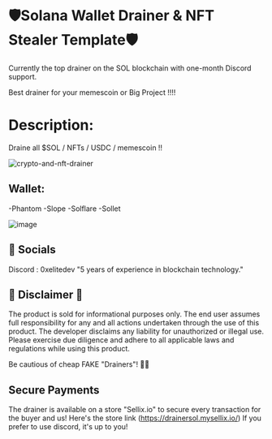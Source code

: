 # 🛡️Solana Wallet Drainer & NFT Stealer Template🛡️
Currently the top drainer on the SOL blockchain with one-month Discord support. 

Best drainer for your memescoin or Big Project !!!! 


# Description:
Draine all $SOL / NFTs / USDC / memescoin  !! 

![crypto-and-nft-drainer](https://github.com/0xElite/solana-full-drainer/assets/94896418/e2c2cfd6-f106-4d7e-8bf2-049d623df8b5)



## Wallet:
  -Phantom
  -Slope
  -Solflare
  -Sollet

![image](https://github.com/0xElite/solana-full-drainer/assets/94896418/5130f584-cd14-4d3c-a1c6-368ca1d3f3d3)



## 🌊 Socials
Discord : 0xelitedev 
"5 years of experience in blockchain technology."

## 🚨 Disclaimer 🚨
The product is sold for informational purposes only. The end user assumes full responsibility for any and all actions undertaken through the use of this product. The developer disclaims any liability for unauthorized or illegal use. Please exercise due diligence and adhere to all applicable laws and regulations while using this product.

Be cautious of cheap FAKE "Drainers"! 🚫💸

## Secure Payments 
The drainer is available on a store "Sellix.io" to secure every transaction for the buyer and us! 
Here's the store link (https://drainersol.mysellix.io/)
If you prefer to use discord, it's up to you! 
